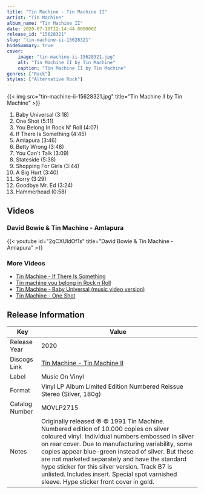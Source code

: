 ```yaml
---
title: "Tin Machine - Tin Machine II"
artist: "Tin Machine"
album_name: "Tin Machine II"
date: 2020-07-19T12:14:44.000000Z
release_id: "15628321"
slug: "tin-machine-ii-15628321"
hideSummary: true
cover:
    image: "tin-machine-ii-15628321.jpg"
    alt: "Tin Machine II by Tin Machine"
    caption: "Tin Machine II by Tin Machine"
genres: ["Rock"]
styles: ["Alternative Rock"]
---
```


{{< img src="tin-machine-ii-15628321.jpg" title="Tin Machine II by Tin Machine" >}}

<!-- section break -->

1. Baby Universal (3:18)
2. One Shot (5:11)
3. You Belong In Rock N' Roll (4:07)
4. If There Is Something (4:45)
5. Amlapura (3:46)
6. Betty Wrong (3:48)
7. You Can't Talk (3:09)
8. Stateside (5:38)
9. Shopping For Girls (3:44)
10. A Big Hurt (3:40)
11. Sorry (3:29)
12. Goodbye Mr. Ed (3:24)
13. Hammerhead (0:58)

<!-- section break -->




## Videos
### David Bowie & Tin Machine - Amlapura
{{< youtube id="2qCXUldOf1s" title="David Bowie & Tin Machine - Amlapura" >}}<br>

### More Videos

- [Tin Machine - If There Is Something](https://www.youtube.com/watch?v=c7QYO-1IQ3I)
- [Tin machine you belong in Rock n Roll](https://www.youtube.com/watch?v=Ok5A8VoOMis)
- [Tin Machine - Baby Universal (music video version)](https://www.youtube.com/watch?v=E7q3FDDmqmA)
- [Tin Machine - One Shot](https://www.youtube.com/watch?v=esu90pt3aTo)


## Release Information
|  Key           | Value                                                |
| ---------------| ---------------------------------------------------- |
| Release Year   | 2020                                   |
| Discogs Link   | [Tin Machine - Tin Machine II](https://www.discogs.com/release/15628321-Tin-Machine-Tin-Machine-II) |
| Label          | Music On Vinyl |
| Format         | Vinyl LP Album Limited Edition Numbered Reissue Stereo (Silver, 180g) |
| Catalog Number | MOVLP2715 |
| Notes | Originally released ℗ © 1991 Tin Machine.  Numbered edition of 10.000 copies on silver coloured vinyl. Individual numbers embossed in silver on rear cover. Due to manufacturing variability, some copies appear blue-green instead of silver. But these are not marketed separately and have the standard hype sticker for this silver version.  Track B7 is unlisted.  Includes insert.  Special spot varnished sleeve.  Hype sticker front cover in gold. |